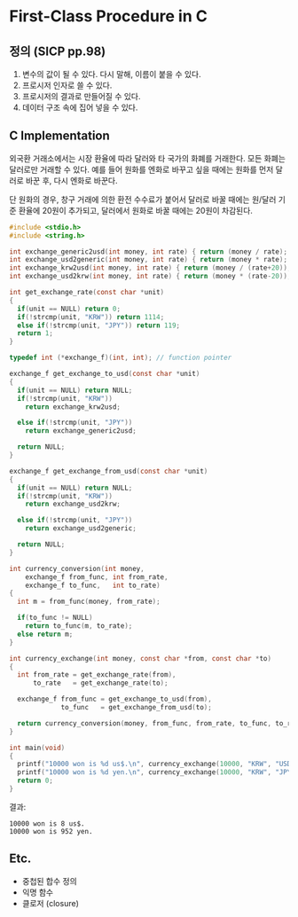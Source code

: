 # First-Class Procedure in C

## 정의 (SICP pp.98)

1. 변수의 값이 될 수 있다. 다시 말해, 이름이 붙을 수 있다.
2. 프로시저 인자로 쓸 수 있다.
3. 프로시저의 결과로 만들어질 수 있다.
4. 데이터 구조 속에 집어 넣을 수 있다.

## C Implementation

외국환 거래소에서는 시장 환율에 따라 달러와 타 국가의 화폐를 거래한다.
모든 화폐는 달러로만 거래할 수 있다.
예를 들어 원화를 엔화로 바꾸고 싶을 때에는 원화를 먼저 달러로 바꾼 후,
다시 엔화로 바꾼다.

단 원화의 경우, 창구 거래에 의한 환전 수수료가 붙어서
달러로 바꿀 때에는 원/달러 기준 환율에 20원이 추가되고,
달러에서 원화로 바꿀 때에는 20원이 차감된다.

```c
#include <stdio.h>
#include <string.h>

int exchange_generic2usd(int money, int rate) { return (money / rate); }
int exchange_usd2generic(int money, int rate) { return (money * rate); }
int exchange_krw2usd(int money, int rate) { return (money / (rate+20)); }
int exchange_usd2krw(int money, int rate) { return (money * (rate-20)); }

int get_exchange_rate(const char *unit)
{
  if(unit == NULL) return 0;
  if(!strcmp(unit, "KRW")) return 1114;
  else if(!strcmp(unit, "JPY")) return 119;
  return 1;
}

typedef int (*exchange_f)(int, int); // function pointer

exchange_f get_exchange_to_usd(const char *unit)
{
  if(unit == NULL) return NULL;
  if(!strcmp(unit, "KRW"))
    return exchange_krw2usd;

  else if(!strcmp(unit, "JPY"))
    return exchange_generic2usd;

  return NULL;
}

exchange_f get_exchange_from_usd(const char *unit)
{
  if(unit == NULL) return NULL;
  if(!strcmp(unit, "KRW"))
    return exchange_usd2krw;

  else if(!strcmp(unit, "JPY"))
    return exchange_usd2generic;

  return NULL;
}

int currency_conversion(int money,
    exchange_f from_func, int from_rate,
    exchange_f to_func,   int to_rate)
{
  int m = from_func(money, from_rate);

  if(to_func != NULL)
    return to_func(m, to_rate);
  else return m;
}

int currency_exchange(int money, const char *from, const char *to)
{
  int from_rate = get_exchange_rate(from),
      to_rate   = get_exchange_rate(to);

  exchange_f from_func = get_exchange_to_usd(from),
             to_func   = get_exchange_from_usd(to);

  return currency_conversion(money, from_func, from_rate, to_func, to_rate);
}

int main(void)
{
  printf("10000 won is %d us$.\n", currency_exchange(10000, "KRW", "USD"));
  printf("10000 won is %d yen.\n", currency_exchange(10000, "KRW", "JPY"));
  return 0;
}
```

결과:

```
10000 won is 8 us$.
10000 won is 952 yen.
```

## Etc.

- 중첩된 합수 정의
- 익명 함수
- 클로저 (closure)
